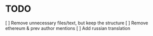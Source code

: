 # TODO
[ ] Remove unnecessary files/text, but keep the structure
[ ] Remove ethereum & prev author mentions
[ ] Add russian translation
